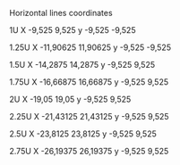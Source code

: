 Horizontal lines coordinates

1U
X -9,525 9,525
y -9,525 -9,525


1.25U
X -11,90625 11,90625
y -9,525 -9,525


1.5U
X -14,2875 14,2875
y -9,525 9,525


1.75U
X -16,66875 16,66875
y -9,525 9,525



2U
X -19,05 19,05
y -9,525 9,525



2.25U
X -21,43125 21,43125
y -9,525 9,525



2.5U
X -23,8125 23,8125
y -9,525 9,525



2.75U
X -26,19375 26,19375
y -9,525 9,525
